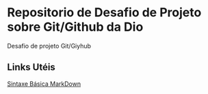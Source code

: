 # Repositorio de Desafio de Projeto sobre Git/Github da Dio
Desafio de projeto Git/Giyhub

## Links Utéis
[Sintaxe Básica MarkDown](https://www.markdownguide.org/basic-syntax/)
